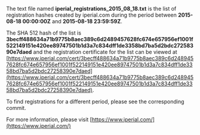 The text file named **iperial_registrations_2015_08_18.txt** is the list of registration hashes created by iperial.com during the period between **2015-08-18 00:00:00Z** and **2015-08-18 23:59:59Z**.

The SHA 512 hash of the list is **3becff488634a71b9775b8aec389c6d2489457628fc674e657956ef1001f522149151e420ee89747501b1d3a7c834dff1de3358bd7ba5d2bdc27258390e7daed** and the registration certificate for the list can be viewed at [https://www.iperial.com/cert/3becff488634a71b9775b8aec389c6d2489457628fc674e657956ef1001f522149151e420ee89747501b1d3a7c834dff1de3358bd7ba5d2bdc27258390e7daed](https://www.iperial.com/cert/3becff488634a71b9775b8aec389c6d2489457628fc674e657956ef1001f522149151e420ee89747501b1d3a7c834dff1de3358bd7ba5d2bdc27258390e7daed).

To find registrations for a different period, please see the corresponding commit.

For more information, please visit [https://www.iperial.com/](https://www.iperial.com/)
